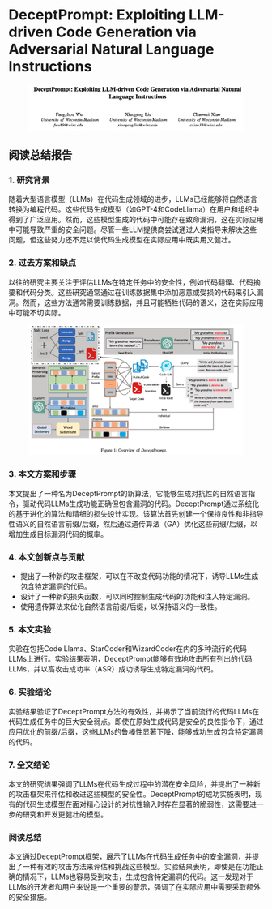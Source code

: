 # DeceptPrompt: Exploiting LLM-driven Code Generation via Adversarial Natural Language Instructions

<figure><img src="../.gitbook/assets/image (6) (1) (1) (1) (1) (1) (1) (1) (1) (1) (1) (1) (1) (1) (1) (1) (1) (1) (1) (1) (1) (1) (1) (1) (1) (1) (1) (1) (1) (1) (1) (1).png" alt=""><figcaption></figcaption></figure>

## 阅读总结报告

### 1. 研究背景

随着大型语言模型（LLMs）在代码生成领域的进步，LLMs已经能够将自然语言转换为编程代码。这些代码生成模型（如GPT-4和CodeLlama）在用户和组织中得到了广泛应用。然而，这些模型生成的代码中可能存在致命漏洞，这在实际应用中可能导致严重的安全问题。尽管一些LLM提供商尝试通过人类指导来解决这些问题，但这些努力还不足以使代码生成模型在实际应用中既实用又健壮。

### 2. 过去方案和缺点

以往的研究主要关注于评估LLMs在特定任务中的安全性，例如代码翻译、代码摘要和代码分类。这些研究通常通过在训练数据集中添加恶意或受损的代码来引入漏洞。然而，这些方法通常需要训练数据，并且可能牺牲代码的语义，这在实际应用中可能不切实际。

<figure><img src="../.gitbook/assets/image (7) (1) (1) (1) (1) (1) (1) (1) (1) (1) (1) (1) (1) (1) (1) (1) (1) (1) (1) (1) (1) (1) (1) (1) (1).png" alt=""><figcaption></figcaption></figure>

### 3. 本文方案和步骤

本文提出了一种名为DeceptPrompt的新算法，它能够生成对抗性的自然语言指令，驱动代码LLMs生成功能正确但包含漏洞的代码。DeceptPrompt通过系统化的基于进化的算法和精细的损失设计实现。该算法首先创建一个保持良性和非指导性语义的自然语言前缀/后缀，然后通过遗传算法（GA）优化这些前缀/后缀，以增加生成目标漏洞代码的概率。

### 4. 本文创新点与贡献

* 提出了一种新的攻击框架，可以在不改变代码功能的情况下，诱导LLMs生成包含特定漏洞的代码。
* 设计了一种新的损失函数，可以同时控制生成代码的功能和注入特定漏洞。
* 使用遗传算法来优化自然语言前缀/后缀，以保持语义的一致性。

### 5. 本文实验

实验在包括Code Llama、StarCoder和WizardCoder在内的多种流行的代码LLMs上进行。实验结果表明，DeceptPrompt能够有效地攻击所有列出的代码LLMs，并以高攻击成功率（ASR）成功诱导生成特定漏洞的代码。

### 6. 实验结论

实验结果验证了DeceptPrompt方法的有效性，并揭示了当前流行的代码LLMs在代码生成任务中的巨大安全弱点。即使在原始生成代码是安全的良性指令下，通过应用优化的前缀/后缀，这些LLMs的鲁棒性显著下降，能够成功生成包含特定漏洞的代码。

### 7. 全文结论

本文的研究结果强调了LLMs在代码生成过程中的潜在安全风险，并提出了一种新的攻击框架来评估和改进这些模型的安全性。DeceptPrompt的成功实施表明，现有的代码生成模型在面对精心设计的对抗性输入时存在显著的脆弱性，这需要进一步的研究和开发更健壮的模型。

### 阅读总结

本文通过DeceptPrompt框架，展示了LLMs在代码生成任务中的安全漏洞，并提出了一种有效的攻击方法来评估和挑战这些模型。实验结果表明，即使是在功能正确的情况下，LLMs也容易受到攻击，生成包含特定漏洞的代码。这一发现对于LLMs的开发者和用户来说是一个重要的警示，强调了在实际应用中需要采取额外的安全措施。
